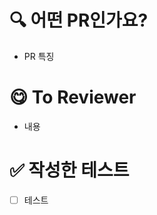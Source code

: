 <!-- PR 내용
어떤 작업을 했는지 작성해주세요!
PR이 너무 크면 너무 많은 내용이 들어가겠죠? -->
# 🔍 어떤 PR인가요?
- PR 특징

<!-- 리뷰어에게
어떤 부분을 자세하게 리뷰할지 서술해주세요. -->
# 😋 To Reviewer
- 내용

<!-- 테스트 
반영한 테스트 메서드 이름과 어떤 테스트를 했는지 작성해주세요.
(ex. save_Fail_ByDuplicateEmail) -->
# ✅ 작성한 테스트
- [ ] 테스트

<!-- 관련 이슈
프론트에서 작성해준 이슈와 연관되는 PR이라면 
주석을 풀고 작성해주세요! --> 

[//]: # (# 🫡 관련 Issue )

